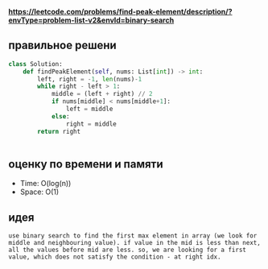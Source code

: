 **https://leetcode.com/problems/find-peak-element/description/?envType=problem-list-v2&envId=binary-search**

## правильное решени
```python
class Solution:
    def findPeakElement(self, nums: List[int]) -> int:
        left, right = -1, len(nums)-1
        while right - left > 1:
            middle = (left + right) // 2
            if nums[middle] < nums[middle+1]:
                left = middle
            else:
                right = middle
        return right
        
```

## оценку по времени и памяти
- Time: O(log(n))
- Space: O(1)

## идея
```text
use binary search to find the first max element in array (we look for middle and neighbouring value). if value in the mid is less than next, all the values before mid are less. so, we are looking for a first value, which does not satisfy the condition - at right idx.
```
